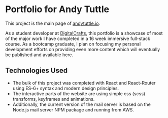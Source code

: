 <h1>Portfolio for Andy Tuttle</h1>

This project is the main page of [andytuttle.io](http://www.andytuttle.io).

As a student developer at [DigitalCrafts](http://www.digitalcrafts.com), this portfolio is a showcase of most of the major work I have completed in a 16 week immersive full-stack course. As a bootcamp graduate, I plan on focusing my personal development efforts on providing even more content which will eventually be published and available here.

## Technologies Used

- The bulk of this project was completed with React and React-Router using ES-6+ syntax and modern design principles.
- The interactive parts of the website are using simple css (scss) transforms, keyframes and animations.
- Additionally, the current version of the mail server is based on the Node.js mail server NPM package and running from AWS.


